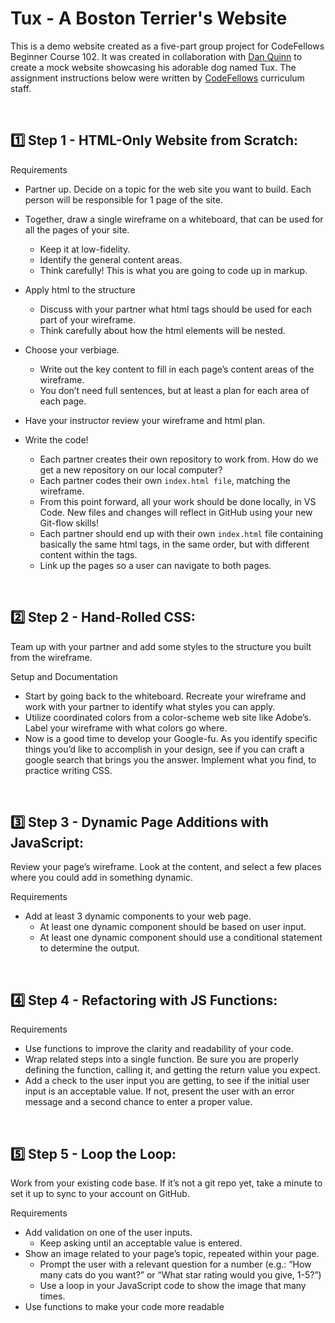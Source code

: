 # Tux - A Boston Terrier's Website

This is a demo website created as a five-part group project for CodeFellows Beginner Course 102.  It was created in collaboration with [Dan Quinn](https://www.linkedin.com/in/dan-quinn-70798726b/) to create a mock website showcasing his adorable dog named Tux.  The assignment instructions below were written by [CodeFellows](https://www.codefellows.org/) curriculum staff.

<br>

## 1️⃣ Step 1 - HTML-Only Website from Scratch:

Requirements
* Partner up. Decide on a topic for the web site you want to build. Each person will be responsible for 1 page of the site.

* Together, draw a single wireframe on a whiteboard, that can be used for all the pages of your site.
  * Keep it at low-fidelity.
  * Identify the general content areas.
  * Think carefully! This is what you are going to code up in markup.
* Apply html to the structure
  * Discuss with your partner what html tags should be used for each part of your wireframe.
  * Think carefully about how the html elements will be nested.
* Choose your verbiage.
  * Write out the key content to fill in each page’s content areas of the wireframe.
  * You don’t need full sentences, but at least a plan for each area of each page.
* Have your instructor review your wireframe and html plan.
* Write the code!
  * Each partner creates their own repository to work from. How do we get a new repository on our local computer?
  * Each partner codes their own `index.html file`, matching the wireframe.
  * From this point forward, all your work should be done locally, in VS Code. New files and changes will reflect in GitHub using your new Git-flow skills!
  * Each partner should end up with their own `index.html` file containing basically the same html tags, in the same order, but with different content within the tags.
  * Link up the pages so a user can navigate to both pages.

<br>

## 2️⃣ Step 2 - Hand-Rolled CSS:

Team up with your partner and add some styles to the structure you built from the wireframe.

Setup and Documentation
* Start by going back to the whiteboard. Recreate your wireframe and work with your partner to identify what styles you can apply.
* Utilize coordinated colors from a color-scheme web site like Adobe’s. Label your wireframe with what colors go where.
* Now is a good time to develop your Google-fu. As you identify specific things you’d like to accomplish in your design, see if you can craft a google search that brings you the answer. Implement what you find, to practice writing CSS.

<br>

## 3️⃣ Step 3 - Dynamic Page Additions with JavaScript:

Review your page’s wireframe. Look at the content, and select a few places where you could add in something dynamic.

Requirements
* Add at least 3 dynamic components to your web page.
  * At least one dynamic component should be based on user input.
  * At least one dynamic component should use a conditional statement to determine the output.

<br>

## 4️⃣ Step 4 - Refactoring with JS Functions:

Requirements
* Use functions to improve the clarity and readability of your code.
* Wrap related steps into a single function. Be sure you are properly defining the function, calling it, and getting the return value you expect.
* Add a check to the user input you are getting, to see if the initial user input is an acceptable value. If not, present the user with an error message and a second chance to enter a proper value.

<br>

## 5️⃣ Step 5 - Loop the Loop:

Work from your existing code base. If it’s not a git repo yet, take a minute to set it up to sync to your account on GitHub.

Requirements
* Add validation on one of the user inputs.
  * Keep asking until an acceptable value is entered.
* Show an image related to your page’s topic, repeated within your page.
  * Prompt the user with a relevant question for a number (e.g.: “How many cats do you want?” or “What star rating would you give, 1-5?”)
  * Use a loop in your JavaScript code to show the image that many times.
* Use functions to make your code more readable
